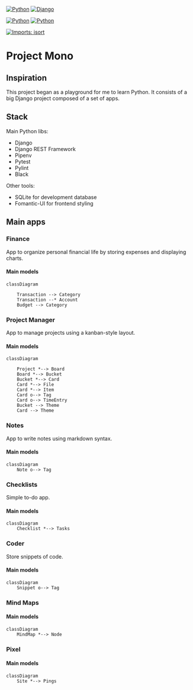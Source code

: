 [![Python](https://img.shields.io/badge/Python-3776AB?logo=python&logoColor=white)](https://www.python.org/)
[![Django](https://img.shields.io/badge/Django-092E20?logo=django&logoColor=white)](https://www.djangoproject.com/)

[![Python](https://img.shields.io/badge/maintained%3F-yes-green.svg)](#)
[![Python](https://img.shields.io/website-up-down-green-red/https/www.monoproject.info.svg)](https://www.monoproject.info/)

[![Imports: isort](https://img.shields.io/badge/%20imports-isort-%231674b1?style=flat&labelColor=ef8336)](https://pycqa.github.io/isort/)

# Project Mono

## Inspiration

This project began as a playground for me to learn Python. 
It consists of a big Django project composed of a set of apps.  

## Stack

Main Python libs:
- Django
- Django REST Framework
- Pipenv
- Pytest
- Pylint
- Black

Other tools:
- SQLite for development database
- Fomantic-UI for frontend styling

## Main apps

### Finance

App to organize personal financial life by storing expenses and displaying charts.

#### Main models
```mermaid
classDiagram

    Transaction --> Category
    Transaction --* Account
    Budget --> Category

```

### Project Manager

App to manage projects using a kanban-style layout.

#### Main models
```mermaid
classDiagram

    Project *--> Board
    Board *--> Bucket
    Bucket *--> Card
    Card *--> File
    Card *--> Item
    Card o--> Tag
    Card o--> TimeEntry
    Bucket --> Theme
    Card --> Theme

```

### Notes

App to write notes using markdown syntax.

#### Main models
```mermaid
classDiagram
    Note o--> Tag
```

### Checklists

Simple to-do app.

#### Main models
```mermaid
classDiagram
    Checklist *--> Tasks
```

### Coder

Store snippets of code.

#### Main models
```mermaid
classDiagram
    Snippet o--> Tag
```

### Mind Maps

#### Main models
```mermaid
classDiagram
    MindMap *--> Node
```

### Pixel

#### Main models
```mermaid
classDiagram
    Site *--> Pings
```
